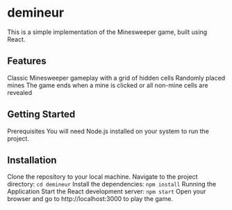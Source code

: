 # demineur
This is a simple implementation of the Minesweeper game, built using React.

## Features
Classic Minesweeper gameplay with a grid of hidden cells
Randomly placed mines
The game ends when a mine is clicked or all non-mine cells are revealed

## Getting Started
Prerequisites
You will need Node.js installed on your system to run the project.

## Installation
Clone the repository to your local machine.
Navigate to the project directory:
`cd demineur`
Install the dependencies:
`npm install`
Running the Application
Start the React development server:
`npm start`
Open your browser and go to http://localhost:3000 to play the game.
